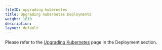 ```yaml
---
fileID: upgrading-kubernetes
title: Upgrading Kubernetes Deployments
weight: 1610
description: 
layout: default
---
```

Please refer to the [Upgrading Kubernetes](../deployment/by-technology/kubernetes/deployment-kubernetes-upgrading)
page in the Deployment section.
